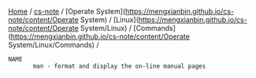 [Home](https://mengxianbin.github.io) /
[cs-note](https://mengxianbin.github.io/cs-note) /
[Operate System](https://mengxianbin.github.io/cs-note/content/Operate System) /
[Linux](https://mengxianbin.github.io/cs-note/content/Operate System/Linux) /
[Commands](https://mengxianbin.github.io/cs-note/content/Operate System/Linux/Commands) /

```man
NAME
       man - format and display the on-line manual pages
```